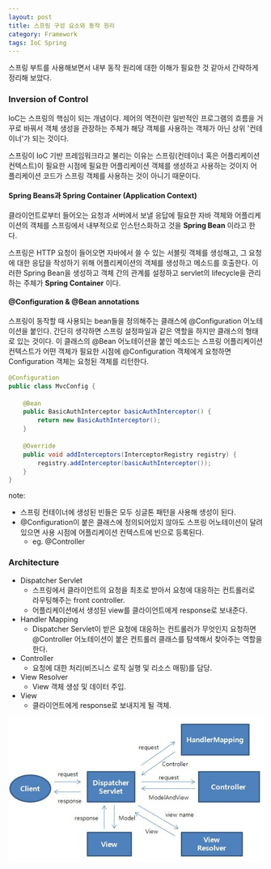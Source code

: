 ```yaml
---
layout: post
title: 스프링 구성 요소와 동작 원리
category: Framework
tags: IoC Spring
---
```


스프링 부트를 사용해보면서 내부 동작 원리에 대한 이해가 필요한 것 같아서 간략하게 정리해 보았다.

### Inversion of Control
IoC는 스프링의 핵심이 되는 개념이다. 제어의 역전이란 일반적인 프로그램의 흐름을 거꾸로 바꿔서 객체 생성을 관장하는 주체가 해당 객체를 사용하는 객체가 아닌 상위 '컨테이너'가 되는 것이다.

스프링이 IoC 기반 프레임워크라고 불리는 이유는 스프링(컨테이너 혹은 어플리케이션 컨텍스트)이 필요한 시점에 필요한 어플리케이션 객체를 생성하고 사용하는 것이지 어플리케이션 코드가 스프링 객체를 사용하는 것이 아니기 때문이다.

#### Spring Beans과 Spring Container (Application Context)
클라이언트로부터 들어오는 요청과 서버에서 보낼 응답에 필요한 자바 객체와 어플리케이션의 객체를 스프링에서 내부적으로 인스턴스화하고 것을 **Spring Bean** 이라고 한다.

스프링은 HTTP 요청이 들어오면 자바에서 쓸 수 있는 서블릿 객체를 생성해고, 그 요청에 대한 응답을 작성하기 위해 어플리케이션의 객체를 생성하고 메소드를 호출한다. 이러한 Spring Bean을 생성하고 객체 간의 관계를 설정하고 servlet의 lifecycle을 관리하는 주체가 **Spring Container** 이다.

#### @Configuration & @Bean annotations
스프링이 동작할 때 사용되는 bean들을 정의해주는 클래스에 @Configuration 어노테이션을 붙인다. 간단히 생각하면 스프링 설정파일과 같은 역할을 하지만 클래스의 형태로 있는 것이다. 이 클래스의 @Bean 어노테이션을 붙인 메소드는 스프링 어플리케이션 컨텍스트가 어떤 객체가 필요한 시점에 @Configuration 객체에게 요청하면 Configuration 객체는 요청된 객체를 리턴한다.
```java
@Configuration
public class MvcConfig {

    @Bean
    public BasicAuthInterceptor basicAuthInterceptor() {
        return new BasicAuthInterceptor();
    }

    @Override
    public void addInterceptors(InterceptorRegistry registry) {
        registry.addInterceptor(basicAuthInterceptor());
    }
}
```
note:
- 스프링 컨테이너에 생성된 빈들은 모두 싱글톤 패턴을 사용해 생성이 된다.
- @Configuration이 붙은 클래스에 정의되어있지 않아도 스프링 어노테이션이 달려있으면 사용 시점에 어플리케이션 컨텍스트에 빈으로 등록된다.
  - eg. @Controller


### Architecture
- Dispatcher Servlet
  - 스프링에서 클라이언트의 요청을 최초로 받아서 요청에 대응하는 컨트롤러로 라우팅해주는 front controller.
  - 어플리케이션에서 생성된 view를 클라이언트에게 response로 보내준다.
- Handler Mapping
  - Dispatcher Servlet이 받은 요청에 대응하는 컨트롤러가 무엇인지 요청하면 @Controller 어노테이션이 붙은 컨트롤러 클래스를 탐색해서 찾아주는 역할을 한다.
- Controller
  - 요청에 대한 처리(비즈니스 로직 실행 및 리소스 매핑)를 담당.
- View Resolver
  - View 객체 생성 및 데이터 주입.
- View
  - 클라이언트에게 response로 보내지게 될 객체.

![Spring Architecutre](/assets/img/springmvcstructure.jpg)
